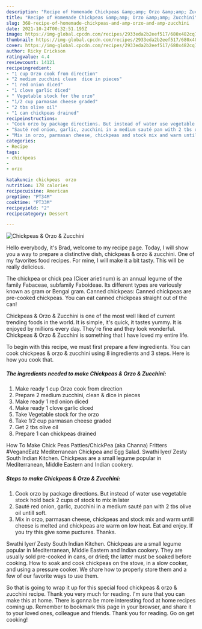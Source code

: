 ```yaml
---
description: "Recipe of Homemade Chickpeas &amp;amp; Orzo &amp;amp; Zucchini"
title: "Recipe of Homemade Chickpeas &amp;amp; Orzo &amp;amp; Zucchini"
slug: 368-recipe-of-homemade-chickpeas-and-amp-orzo-and-amp-zucchini
date: 2021-10-24T00:32:51.195Z
image: https://img-global.cpcdn.com/recipes/2933eda2b2eef517/680x482cq70/chickpeas-orzo-zucchini-recipe-main-photo.jpg
thumbnail: https://img-global.cpcdn.com/recipes/2933eda2b2eef517/680x482cq70/chickpeas-orzo-zucchini-recipe-main-photo.jpg
cover: https://img-global.cpcdn.com/recipes/2933eda2b2eef517/680x482cq70/chickpeas-orzo-zucchini-recipe-main-photo.jpg
author: Ricky Erickson
ratingvalue: 4.4
reviewcount: 14121
recipeingredient:
- "1 cup Orzo cook from direction"
- "2 medium zucchini clean  dice in pieces"
- "1 red onion diced"
- "1 clove garlic diced"
- " Vegetable stock for the orzo"
- "1/2 cup parmasan cheese graded"
- "2 tbs olive oil"
- "1 can chickpeas drained"
recipeinstructions:
- "Cook orzo by package directions. But instead of water use vegetable stock hold back 2 cups of stock to mix in later"
- "Sauté red onion, garlic, zucchini in a medium sauté pan with 2 tbs olive oil untill soft."
- "Mix in orzo, parmasan cheese, chickpeas and stock mix and warm untill cheese is melted and chickpeas are warm on low heat. Eat and enjoy. If you try this give some puctures. Thanks."
categories:
- Recipe
tags:
- chickpeas
- 
- orzo

katakunci: chickpeas  orzo 
nutrition: 178 calories
recipecuisine: American
preptime: "PT34M"
cooktime: "PT33M"
recipeyield: "2"
recipecategory: Dessert

---
```



![Chickpeas &amp; Orzo &amp; Zucchini](https://img-global.cpcdn.com/recipes/2933eda2b2eef517/680x482cq70/chickpeas-orzo-zucchini-recipe-main-photo.jpg)

Hello everybody, it's Brad, welcome to my recipe page. Today, I will show you a way to prepare a distinctive dish, chickpeas &amp; orzo &amp; zucchini. One of my favorites food recipes. For mine, I will make it a bit tasty. This will be really delicious.

The chickpea or chick pea (Cicer arietinum) is an annual legume of the family Fabaceae, subfamily Faboideae. Its different types are variously known as gram or Bengal gram. Canned chickpeas: Canned chickpeas are pre-cooked chickpeas. You can eat canned chickpeas straight out of the can!

Chickpeas &amp; Orzo &amp; Zucchini is one of the most well liked of current trending foods in the world. It is simple, it's quick, it tastes yummy. It is enjoyed by millions every day. They're fine and they look wonderful. Chickpeas &amp; Orzo &amp; Zucchini is something that I have loved my entire life.


To begin with this recipe, we must first prepare a few ingredients. You can cook chickpeas &amp; orzo &amp; zucchini using 8 ingredients and 3 steps. Here is how you cook that.

<!--inarticleads1-->

##### The ingredients needed to make Chickpeas &amp; Orzo &amp; Zucchini:

1. Make ready 1 cup Orzo cook from direction
1. Prepare 2 medium zucchini, clean &amp; dice in pieces
1. Make ready 1 red onion diced
1. Make ready 1 clove garlic diced
1. Take  Vegetable stock for the orzo
1. Take 1/2 cup parmasan cheese graded
1. Get 2 tbs olive oil
1. Prepare 1 can chickpeas drained


How To Make Chick Peas Patties/ChickPea (aka Channa) Fritters #VegandEatz Mediterranean Chickpea and Egg Salad. Swathi Iyer/ Zesty South Indian Kitchen. Chickpeas are a small legume popular in Mediterranean, Middle Eastern and Indian cookery. 

<!--inarticleads2-->

##### Steps to make Chickpeas &amp; Orzo &amp; Zucchini:

1. Cook orzo by package directions. But instead of water use vegetable stock hold back 2 cups of stock to mix in later
1. Sauté red onion, garlic, zucchini in a medium sauté pan with 2 tbs olive oil untill soft.
1. Mix in orzo, parmasan cheese, chickpeas and stock mix and warm untill cheese is melted and chickpeas are warm on low heat. Eat and enjoy. If you try this give some puctures. Thanks.


Swathi Iyer/ Zesty South Indian Kitchen. Chickpeas are a small legume popular in Mediterranean, Middle Eastern and Indian cookery. They are usually sold pre-cooked in cans, or dried; the latter must be soaked before cooking. How to soak and cook chickpeas on the stove, in a slow cooker, and using a pressure cooker. We share how to properly store them and a few of our favorite ways to use them. 

So that is going to wrap it up for this special food chickpeas &amp; orzo &amp; zucchini recipe. Thank you very much for reading. I'm sure that you can make this at home. There is gonna be more interesting food at home recipes coming up. Remember to bookmark this page in your browser, and share it to your loved ones, colleague and friends. Thank you for reading. Go on get cooking!
